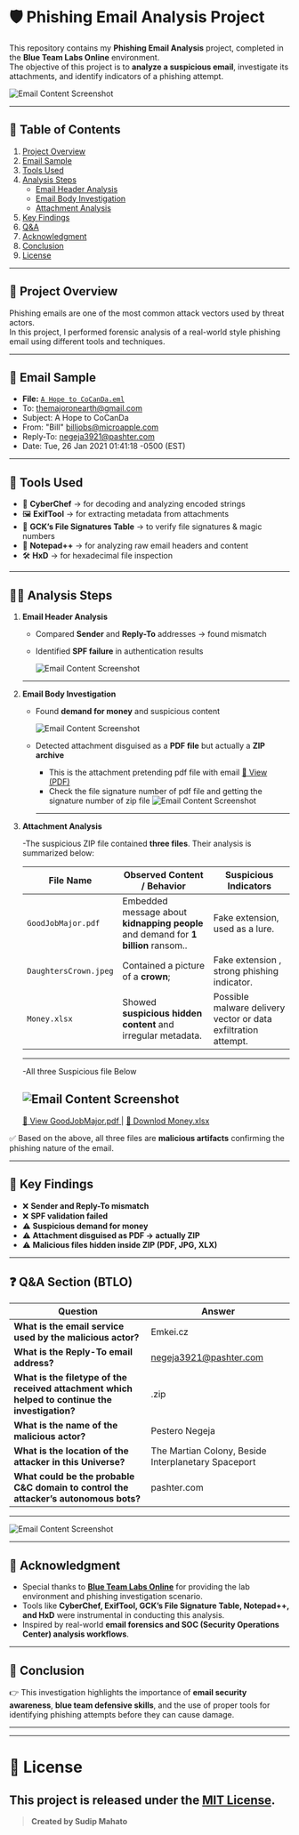   # 🛡️ Phishing Email Analysis Project  

This repository contains my **Phishing Email Analysis** project, completed in the **Blue Team Labs Online** environment.  
The objective of this project is to **analyze a suspicious email**, investigate its attachments, and identify indicators of a phishing attempt.  




![Email Content Screenshot](images/scenerio_from_BTLO.png)

---

## 📑 Table of Contents
1. [Project Overview](#-project-overview)
2. [Email Sample](#-email-sample)
3. [Tools Used](#-tools-used)  
4. [Analysis Steps](#-analysis-steps)  
   - [Email Header Analysis](#1-email-header-analysis)  
   - [Email Body Investigation](#2-email-body-investigation)  
   - [Attachment Analysis](#3-attachment-analysis)  
4. [Key Findings](#-key-findings)  
5. [Q&A](#-q-&-a )  
6. [Acknowledgment](#-acknowledgment)  
7. [Conclusion](#-conclusion)  
8. [License](#-licenset)

---
   ## 🚀 Project Overview  
  Phishing emails are one of the most common attack vectors used by threat actors.  
 In this project, I performed forensic analysis of a real-world style phishing email using different tools and techniques.
  
 ---
  ## 📧 Email Sample
  - **File:** [`A Hope to CoCanDa.eml`](https://github.com/sudcyberip/phishing-email-analysis/blob/728aac1d5b66999d7075182095eb44cc20458dd4/A%20Hope%20to%20CoCanDa.eml)
  - To: themajoronearth@gmail.com
  - Subject: A Hope to CoCanDa
  - From: "Bill" <billjobs@microapple.com>
  - Reply-To: negeja3921@pashter.com
  - Date: Tue, 26 Jan 2021 01:41:18 -0500 (EST)

---

## 🔧 Tools Used  
- 🧩 **CyberChef** → for decoding and analyzing encoded strings  
- 🖼️ **ExifTool** → for extracting metadata from attachments  
- 📑 **GCK’s File Signatures Table** → to verify file signatures & magic numbers  
- 📝 **Notepad++** → for analyzing raw email headers and content  
- 🛠️ **HxD** → for hexadecimal file inspection  

---

## 🕵️‍♂️ Analysis Steps  

1. **Email Header Analysis**  
   - Compared **Sender** and **Reply-To** addresses → found mismatch  
   - Identified **SPF failure** in authentication results
     
     ![Email Content Screenshot](images/email_header_spf_fail.png) 
    ---
2. **Email Body Investigation**  
   - Found **demand for money** and suspicious content
      
     ![Email Content Screenshot](images/sample_Email_with_AttachmentPdf.png)
     
   - Detected attachment disguised as a **PDF file** but actually a **ZIP archive**
       - This is the attachment pretending  pdf file with email
         [📄 View  (PDF)](pretending-to-be-attached-pdf_file/PuzzleToCoCanDa.pdf)
       - Check the file signature number  of pdf file and getting the   signature number  of zip file
         ![Email Content Screenshot](images/attachmentpdf_HEX_value.png) 
      ---
 3. **Attachment Analysis**  

    -The suspicious ZIP file contained **three files**. Their analysis is summarized below:

    | File Name     | Observed Content / Behavior | Suspicious Indicators |
    |---------------|-----------------------------|------------------------|
    | `GoodJobMajor.pdf` | Embedded message about **kidnapping people** and demand for **1 billion** ransom.. | Fake extension, used as a lure. |
    | `DaughtersCrown.jpeg`   | Contained a picture of a **crown**;  | Fake extension , strong phishing indicator. |
    | `Money.xlsx`   | Showed **suspicious hidden content** and irregular metadata. | Possible malware delivery vector or data exfiltration attempt. |
     ---
     -All three Suspicious file Below   
   
    ![Email Content Screenshot](inside_attached_zip_file/DaughtersCrown.jpeg)
     ---
     [📄 View GoodJobMajor.pdf ](inside_attached_zip_file/GoodJobMajor.pdf)      |         [📄 Downlod Money.xlsx](inside_attached_zip_file/Money.xlsx)
   

 ✅ Based on the above, all three files are **malicious artifacts** confirming the phishing nature of the email.
 

---

## 🚩 Key Findings  
- ❌ **Sender and Reply-To mismatch**  
- ❌ **SPF validation failed**  
- ⚠️ **Suspicious demand for money**  
- ⚠️ **Attachment disguised as PDF → actually ZIP**  
- ⚠️ **Malicious files hidden inside ZIP (PDF, JPG, XLX)**
 ---

 ## ❓ Q&A Section  (BTLO)

| Question | Answer |
|----------|--------|
| **What is the email service used by the malicious actor?** | Emkei.cz |
| **What is the Reply-To email address?** | negeja3921@pashter.com |
| **What is the filetype of the received attachment which helped to continue the investigation?** | .zip |
| **What is the name of the malicious actor?** | Pestero Negeja |
| **What is the location of the attacker in this Universe?** | The Martian Colony, Beside Interplanetary Spaceport |
| **What could be the probable C&C domain to control the attacker’s autonomous bots?** | pashter.com |
---
![Email Content Screenshot](images/Complete_Challenge.png)

---

## 🙌 Acknowledgment  

- Special thanks to **[Blue Team Labs Online](https://blueteamlabs.online/)** for providing the lab environment and phishing investigation scenario.  
- Tools like **CyberChef, ExifTool, GCK’s File Signature Table, Notepad++, and HxD** were instrumental in conducting this analysis.  
- Inspired by real-world **email forensics and SOC (Security Operations Center) analysis workflows**.
 
---
## 🧾 Conclusion

  👉 This investigation highlights the importance of **email security awareness**, **blue team defensive skills**, and the use of proper tools for identifying phishing attempts before they can cause damage.  

---
 ---
# 📄 **License**

  This project is released under the [MIT License](LICENSE).
---

> **Created by Sudip Mahato**

